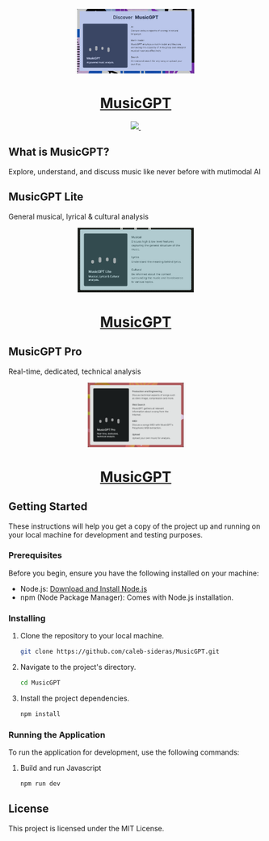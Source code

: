 <p align="center">
  <a href="https://music-gpt.xyz">
    <picture>
      <img src="public/musicgpt.png" height="128">
    </picture>
    <h1 align="center">MusicGPT</h1>
  </a>
</p>

<p align="center">
  <a aria-label="MusicGPT" href="https://music-gpt.xyz">
    <img src="https://img.shields.io/badge/MADE%20BY%20Caleb%20Sideras-000000.svg?style=for-the-badge&logo=Go&labelColor=000">
  </a>
  <a aria-label="License">
    <img alt="" src="https://img.shields.io/npm/l/next.svg?style=for-the-badge&labelColor=000000">
  </a>
</p>

## What is MusicGPT?

Explore, understand, and discuss music like never before with mutimodal AI

## MusicGPT Lite

General musical, lyrical & cultural analysis

<p align="center">
  <a href="https://music-gpt.xyz/lite">
    <picture>
      <img src="public/musicgptlite.png" height="128">
    </picture>
    <h1 align="center">MusicGPT</h1>
  </a>
</p>

## MusicGPT Pro

Real-time, dedicated, technical analysis

<p align="center">
  <a href="https://music-gpt.xyz/pro">
    <picture>
      <img src="public/musicgptpro.png" height="128">
    </picture>
    <h1 align="center">MusicGPT</h1>
  </a>
</p>

## Getting Started

These instructions will help you get a copy of the project up and running on your local machine for development and testing purposes.

### Prerequisites

Before you begin, ensure you have the following installed on your machine:

- Node.js: [Download and Install Node.js](https://nodejs.org/)
- npm (Node Package Manager): Comes with Node.js installation.

### Installing

1. Clone the repository to your local machine.

   ```bash
   git clone https://github.com/caleb-sideras/MusicGPT.git
   ```

2. Navigate to the project's directory.

   ```bash
   cd MusicGPT
   ```

3. Install the project dependencies.

   ```bash
   npm install
   ```

### Running the Application

To run the application for development, use the following commands:

1. Build and run Javascript

   ```bash
   npm run dev
   ```

## License
This project is licensed under the MIT License.
